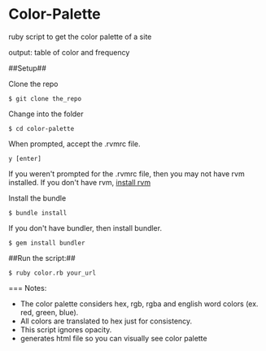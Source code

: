 Color-Palette
=============

ruby script to get the color palette of a site

output: table of color and frequency

##Setup##

Clone the repo

```
$ git clone the_repo
```

Change into the folder

```
$ cd color-palette
```

When prompted, accept the .rvmrc file.

```
y [enter]
```

If you weren't prompted for the .rvmrc file, then you may not have rvm installed.
If you don't have rvm, [install rvm](https://rvm.io/rvm/install/)

Install the bundle

```
$ bundle install
```

If you don't have bundler, then install bundler.

```
$ gem install bundler
```


##Run the script:##

```
$ ruby color.rb your_url
```

=== Notes:

* The color palette considers hex, rgb, rgba and english word colors (ex. red, green, blue).
* All colors are translated to hex just for consistency.
* This script ignores opacity.
* generates html file so you can visually see color palette